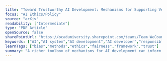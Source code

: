 ```yaml
---
title: "Toward Trustworthy AI Development: Mechanisms for Supporting Verifiable Claims"
focus: "AI Ethics/Policy"
source: "arXiv"
readability: ["Intermediate"]
type: "PDF Article"
openSource: false
sharePointUrl: "https://ocaduniversity.sharepoint.com/teams/Team_WeCount/Shared%20Documents/Resources%20and%20Tools/Literature%20(curated)/Toward%20Trustworthy%20AI%20Development_Mechanisms%20for%20Supporting%20Verifiable%20Claims.pdf"
keywords: ["AI","AI system","AI development","AI developer","responsible AI development","transparency","trust","trustworthiness"]
learnTags: ["bias","methods","ethics","fairness","framework","trust"]
summary: "A richer toolbox of mechanisms for AI development can inform developers’ efforts to earn trust, the demands made of AI developers by activists and civil society organizations, and regulators’ efforts to ensure that AI is developed responsibly. "
---
```

